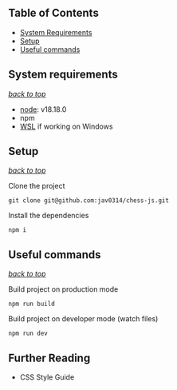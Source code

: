 ## Table of Contents

- [System Requirements](#system-requirements)
- [Setup](#setup)
- [Useful commands](#useful-commands)

## System requirements

_[back to top](#table-of-contents)_

- [node](https://nodejs.org/es): v18.18.0
- npm
- [WSL](https://learn.microsoft.com/en-us/windows/wsl/install) if working on Windows

## Setup

_[back to top](#table-of-contents)_

Clone the project

```
git clone git@github.com:jav0314/chess-js.git
```

Install the dependencies

```
npm i
```

## Useful commands

_[back to top](#table-of-contents)_

Build project on production mode

```
npm run build
```

Build project on developer mode (watch files)

```
npm run dev
```

## Further Reading

- CSS Style Guide
